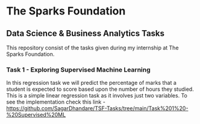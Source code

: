 # The Sparks Foundation
## Data Science & Business Analytics Tasks
This repository consist of the tasks given during my internship at The Sparks Foundation.

### Task 1 - Exploring Supervised Machine Learning
In this regression task we will predict the percentage of marks that a student is expected to score based upon the number of hours they studied. This is a simple linear regression task as it involves just two variables.
To see the implementation check this link - https://github.com/SagarDhandare/TSF-Tasks/tree/main/Task%201%20-%20Supervised%20ML
